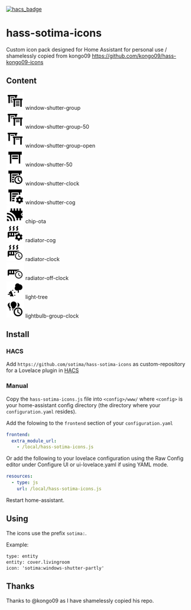 [![hacs_badge](https://img.shields.io/badge/HACS-Custom-orange.svg)](https://github.com/custom-components/hacs)

# hass-sotima-icons

Custom icon pack designed for Home Assistant for personal use / shamelessly copied from kongo09 https://github.com/kongo09/hass-kongo09-icons

## Content

![Preview](./svg/window-shutter-group.svg) window-shutter-group<br />
![Preview](./svg/window-shutter-group-50.svg) window-shutter-group-50<br />
![Preview](./svg/window-shutter-group-open.svg) window-shutter-group-open<br />
![Preview](./svg/window-shutter-50.svg) window-shutter-50<br />
![Preview](./svg/window-shutter-clock.svg) window-shutter-clock<br />
![Preview](./svg/window-shutter-cog.svg) window-shutter-cog<br />
![Preview](./svg/chip-ota.svg) chip-ota<br />
![Preview](./svg/radiator-cog.svg) radiator-cog<br />
![Preview](./svg/radiator-clock.svg) radiator-clock<br />
![Preview](./svg/radiator-off-clock.svg) radiator-off-clock<br />
![Preview](./svg/light-tree.svg) light-tree<br />
![Preview](./svg/lightbulb-group-clock.svg) lightbulb-group-clock<br />


## Install

### HACS
Add `https://github.com/sotima/hass-sotima-icons` as custom-repository for a Lovelace plugin in [HACS](https://hacs.xyz/docs/faq/custom_repositories/)

### Manual
Copy the `hass-sotima-icons.js` file into `<config>/www/` where `<config>` is your home-assistant config directory (the directory where your `configuration.yaml` resides).

Add the folowing to the `frontend` section of your `configuration.yaml`

```yaml
frontend:
  extra_module_url:
    - /local/hass-sotima-icons.js
```

Or add the following to your lovelace configuration using the Raw Config editor under Configure UI or ui-lovelace.yaml if using YAML mode.

```yaml
resources:
  - type: js
    url: /local/hass-sotima-icons.js
```

Restart home-assistant.

## Using
The icons use the prefix `sotima:`.

Example:

```
type: entity
entity: cover.livingroom
icon: 'sotima:windows-shutter-partly'
```

## Thanks
Thanks to @kongo09 as I have shamelessly copied his repo.
